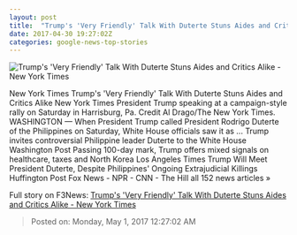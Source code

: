 ```yaml
---
layout: post
title:  "Trump's 'Very Friendly' Talk With Duterte Stuns Aides and Critics Alike - New York Times"
date: 2017-04-30 19:27:02Z
categories: google-news-top-stories
---
```


![Trump's 'Very Friendly' Talk With Duterte Stuns Aides and Critics Alike - New York Times](https://static01.nyt.com/images/2017/05/01/us/01prexy/01prexy-facebookJumbo.jpg)

New York Times Trump's 'Very Friendly' Talk With Duterte Stuns Aides and Critics Alike New York Times President Trump speaking at a campaign-style rally on Saturday in Harrisburg, Pa. Credit Al Drago/The New York Times. WASHINGTON — When President Trump called President Rodrigo Duterte of the Philippines on Saturday, White House officials saw it as ... Trump invites controversial Philippine leader Duterte to the White House Washington Post Passing 100-day mark, Trump offers mixed signals on healthcare, taxes and North Korea Los Angeles Times Trump Will Meet President Duterte, Despite Philippines' Ongoing Extrajudicial Killings Huffington Post Fox News - NPR - CNN - The Hill all 152 news articles »


Full story on F3News: [Trump's 'Very Friendly' Talk With Duterte Stuns Aides and Critics Alike - New York Times](http://www.f3nws.com/n/vjrZBE)

> Posted on: Monday, May 1, 2017 12:27:02 AM

